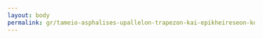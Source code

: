 ```yaml
---
layout: body
permalink: gr/tameio-asphalises-upallelon-trapezon-kai-epikheireseon-koines-opheleias-t-a-u-t-e-k-o/
---
```


